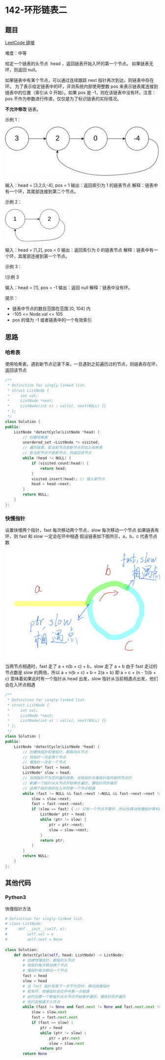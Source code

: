 # 142-环形链表二

## 题目

[LeetCode 链接](https://leetcode.cn/problems/linked-list-cycle-ii/)

难度：中等

给定一个链表的头节点  head ，返回链表开始入环的第一个节点。 如果链表无环，则返回 null。

如果链表中有某个节点，可以通过连续跟踪 next 指针再次到达，则链表中存在环。 为了表示给定链表中的环，评测系统内部使用整数 pos 来表示链表尾连接到链表中的位置（索引从 0 开始）。如果 pos 是 -1，则在该链表中没有环。注意：pos 不作为参数进行传递，仅仅是为了标识链表的实际情况。

**不允许修改** 链表。

示例 1：

![示例 1](attach/2022-09-01-15-57-33.png)

输入：head = [3,2,0,-4], pos = 1
输出：返回索引为 1 的链表节点
解释：链表中有一个环，其尾部连接到第二个节点。

示例 2：

![示例 2](attach/2022-09-01-15-57-44.png)

输入：head = [1,2], pos = 0
输出：返回索引为 0 的链表节点
解释：链表中有一个环，其尾部连接到第一个节点。

示例 3：

!示例 3[](attach/2022-09-01-15-57-59.png)

输入：head = [1], pos = -1
输出：返回 null
解释：链表中没有环。

提示：

- 链表中节点的数目范围在范围 [0, 104] 内
- -105 <= Node.val <= 105
- pos 的值为 -1 或者链表中的一个有效索引

## 思路

### 哈希表

使用哈希表，遇到新节点记录下来，一旦遇到之前遍历过的节点，则链表存在环，返回该节点

``` cpp
/**
 * Definition for singly-linked list.
 * struct ListNode {
 *     int val;
 *     ListNode *next;
 *     ListNode(int x) : val(x), next(NULL) {}
 * };
 */
class Solution {
public:
    ListNode *detectCycle(ListNode *head) {
        // 创建哈希表
        unordered_set <ListNode *> visited;
        // 遍历链表，若当前节点是新节点则加入哈希表
        // 若当前节点不是新节点，则返回该节点
        while (head != NULL) {
            if (visited.count(head)) {
                return head;
            }
            visited.insert(head); // 插入新节点
            head = head->next;
        }
        return NULL;
    }
};
```

### 快慢指针

设置快慢两个指针，fast 每次移动两个节点，slow 每次移动一个节点
如果链表有环，则 fast 和 slow 一定会在环中相遇
假设链表如下图所示，a，b，c 代表节点数

![链表](attach/2022-09-01-17-31-00.png)

当两节点相遇时，fast 走了 a + n(b + c) + b，slow 走了 a + b
由于 fast 走过的节点数是 slow 的两倍，所以 a + n(b + c) + b = 2(a + b)
即 a = c + (n - 1)(b + c)
意味着如果此时有一个指针从 head 出发，slow 指针从当前相遇点出发，他们会在入环点相遇

``` cpp
/**
 * Definition for singly-linked list.
 * struct ListNode {
 *     int val;
 *     ListNode *next;
 *     ListNode(int x) : val(x), next(NULL) {}
 * };
 */
class Solution {
public:
    ListNode *detectCycle(ListNode *head) {
        // 创建快指针和慢指针，都指向头节点
        // 快指针一次走两个节点
        // 慢指针一次走一个节点
        ListNode* fast = head;
        ListNode* slow = head;
        // 当快指针不为空时遍历链表，当快指针与慢指针指向相同节点时
        // 新建一个指针从头节点开始单步遍历，慢指针同步遍历
        // 这两个指针刚好在入环的第一个节点相遇
        while (fast != NULL && fast->next !=NULL && fast->next->next != NULL) {
            slow = slow->next;
            fast = fast->next->next;
            if (slow == fast) { // 只有一个节点不算环，所以先移动快慢指针再判断
                ListNode* ptr = head;
                while (ptr != slow) {
                    ptr = ptr->next;
                    slow = slow->next;
                }
                return ptr;
            }
        }
        return NULL;
    }
};
```

## 其他代码

### Python3

快慢指针方法

``` python
# Definition for singly-linked list.
# class ListNode:
#     def __init__(self, x):
#         self.val = x
#         self.next = None

class Solution:
    def detectCycle(self, head: ListNode) -> ListNode:
        # 创建快慢指针，都指向头节点
        # 快指针每次移动两个节点
        # 慢指针每次移动一个节点
        fast = head
        slow = head
        # 当 fast 指针和其下一步不为空时，移动快慢指针
        # 若有环，快慢指针会在环中某一点相遇
        # 此时创建一个新指针从头节点开始单步遍历，慢指针同步遍历
        # 他们会相遇于入环点
        while (fast != None and fast.next != None and fast.next.next != None) :
            slow = slow.next
            fast = fast.next.next
            if (fast == slow) :
                ptr = head
                while (ptr != slow) :
                    ptr = ptr.next
                    slow = slow.next
                return ptr
        return None
```
